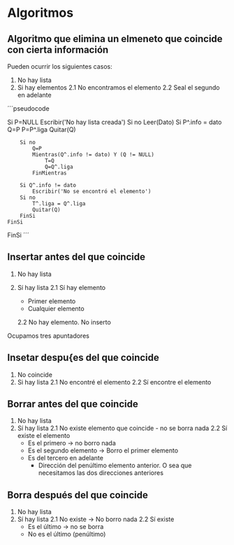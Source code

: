 # Algoritmos


## Algoritmo que elimina un elmeneto que coincide con cierta información
Pueden ocurrir los siguientes casos:
1. No hay lista
2. Si hay elementos
    2.1 No encontramos el elemento
    2.2 Seal el segundo en adelante


´´´pseudocode

Si P=NULL
    Escribir('No hay lista creada')
Si no
    Leer(Dato)
    Si P^.info = dato
        Q=P
        P=P^.liga
        Quitar(Q)
    
        Si no
            Q=P
            Mientras(Q^.info != dato) Y (Q != NULL)
                T=Q
                Q=Q^.liga
            FinMientras

        Si Q^.info != dato
            Escribir('No se encontró el elemento')
        Si no
            T^.liga = Q^.liga
            Quitar(Q)
        FinSi
    FinSi
FinSi
´´´


## Insertar antes del que coincide
1. No hay lista
2. Sí hay lista
    2.1 Sí hay elemento
    - Primer elemento
    - Cualquier elemento

    2.2 No hay elemento. No inserto

Ocupamos tres apuntadores

## Insetar despu{es del que coincide
1. No coincide
2. Si hay lista
    2.1 No encontré el elemento
    2.2 Sí encontre el elemento

## Borrar antes del que coincide
1. No hay lista
2. Sí hay lista
    2.1 No existe elemento que coincide
        - no se borra nada
    2.2 Sí existe el elemento
    - Es el primero -> no borro nada
    - Es el segundo elemento -> Borro el primer elemento 
    - Es del tercero en adelante
        - Dirección del penúltimo elemento anterior. O sea que necesitamos las dos direcciones anteriores

## Borra después del que coincide
1. No hay lista
2. Sí hay lista
    2.1 No existe -> No borro nada
    2.2 Sí existe
    - Es el último -> no se borra
    - No es el último (penúltimo)